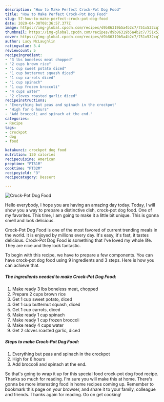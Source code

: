 ```yaml
---
description: "How to Make Perfect Crock-Pot Dog Food"
title: "How to Make Perfect Crock-Pot Dog Food"
slug: 57-how-to-make-perfect-crock-pot-dog-food
date: 2020-04-30T08:36:57.377Z
image: https://img-global.cpcdn.com/recipes/d9b86319b5a4b2c7/751x532cq70/crock-pot-dog-food-recipe-main-photo.jpg
thumbnail: https://img-global.cpcdn.com/recipes/d9b86319b5a4b2c7/751x532cq70/crock-pot-dog-food-recipe-main-photo.jpg
cover: https://img-global.cpcdn.com/recipes/d9b86319b5a4b2c7/751x532cq70/crock-pot-dog-food-recipe-main-photo.jpg
author: Lucy McLaughlin
ratingvalue: 3.4
reviewcount: 5
recipeingredient:
- "3 lbs boneless meat chopped"
- "2 cups brown rice"
- "1 cup sweet potato diced"
- "1 cup butternut squash diced"
- "1 cup carrots diced"
- "1 cup spinach"
- "1 cup frozen broccoli"
- "4 cups water"
- "2 cloves roasted garlic diced"
recipeinstructions:
- "Everything but peas and spinach in the crockpot"
- "High for 6 hours"
- "Add broccoli and spinach at the end."
categories:
- Recipe
tags:
- crockpot
- dog
- food

katakunci: crockpot dog food 
nutrition: 120 calories
recipecuisine: American
preptime: "PT31M"
cooktime: "PT32M"
recipeyield: "3"
recipecategory: Dessert

---
```



![Crock-Pot Dog Food](https://img-global.cpcdn.com/recipes/d9b86319b5a4b2c7/751x532cq70/crock-pot-dog-food-recipe-main-photo.jpg)

Hello everybody, I hope you are having an amazing day today. Today, I will show you a way to prepare a distinctive dish, crock-pot dog food. One of my favorites. This time, I am going to make it a little bit unique. This is gonna smell and look delicious.

Crock-Pot Dog Food is one of the most favored of current trending meals in the world. It is enjoyed by millions every day. It's easy, it's fast, it tastes delicious. Crock-Pot Dog Food is something that I've loved my whole life. They are nice and they look fantastic.




To begin with this recipe, we have to prepare a few components. You can have crock-pot dog food using 9 ingredients and 3 steps. Here is how you can achieve that.

<!--inarticleads1-->

##### The ingredients needed to make Crock-Pot Dog Food:

1. Make ready 3 lbs boneless meat, chopped
1. Prepare 2 cups brown rice
1. Get 1 cup sweet potato, diced
1. Get 1 cup butternut squash, diced
1. Get 1 cup carrots, diced
1. Make ready 1 cup spinach
1. Make ready 1 cup frozen broccoli
1. Make ready 4 cups water
1. Get 2 cloves roasted garlic, diced




<!--inarticleads2-->

##### Steps to make Crock-Pot Dog Food:

1. Everything but peas and spinach in the crockpot
1. High for 6 hours
1. Add broccoli and spinach at the end.




So that's going to wrap it up for this special food crock-pot dog food recipe. Thanks so much for reading. I'm sure you will make this at home. There's gonna be more interesting food in home recipes coming up. Remember to bookmark this page on your browser, and share it to your family, colleague and friends. Thanks again for reading. Go on get cooking!
